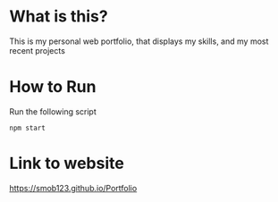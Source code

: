 # What is this?
This is my personal web portfolio, that displays my skills, and my most recent projects

# How to Run
Run the following script
```
npm start
```
# Link to website
https://smob123.github.io/Portfolio
